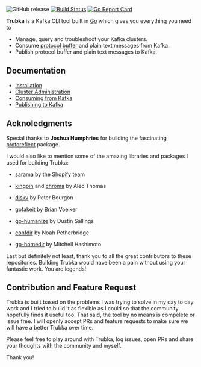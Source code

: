 ![GitHub release](https://img.shields.io/github/release/xitonix/trubka)
[![Build Status](https://travis-ci.org/xitonix/trubka.svg?branch=master)](https://travis-ci.org/xitonix/trubka)
[![Go Report Card](https://goreportcard.com/badge/github.com/xitonix/trubka)](https://goreportcard.com/report/github.com/xitonix/trubka)

**Trubka** is a Kafka CLI tool built in [Go](https://go.dev/) which gives you everything you need to 

* Manage, query and troubleshoot your Kafka clusters.
* Consume [protocol buffer](https://developers.google.com/protocol-buffers/) and plain text messages from Kafka.
* Publish protocol buffer and plain text messages to Kafka.


## Documentation

- [Installation](https://github.com/xitonix/trubka/wiki)
- [Cluster Administration](https://github.com/xitonix/trubka/wiki/Cluster-Administration)
- [Consuming from Kafka](https://github.com/xitonix/trubka/wiki/Consume-from-Kafka)
- [Publishing to Kafka](https://github.com/xitonix/trubka/wiki/Publish-to-Kafka)



## Acknoledgments

Special thanks to **Joshua Humphries** for building the fascinating [protoreflect](https://github.com/jhump/protoreflect) package. 

I would also like to mention some of the amazing libraries and packages I used for building Trubka:

- [sarama](https://github.com/Shopify/sarama) by the Shopify team

- [kingpin](https://github.com/alecthomas/kingpin) and [chroma](https://github.com/alecthomas/chroma) by Alec Thomas

- [diskv](https://github.com/peterbourgon/diskv) by Peter Bourgon

- [gofakeit](https://github.com/brianvoe/gofakeit/) by Brian Voelker

- [go-humanize](https://github.com/dustin/go-humanize) by Dustin Sallings

- [confdir](https://github.com/kirsle/configdir) by Noah Petherbridge

- [go-homedir](https://github.com/mitchellh/go-homedir) by Mitchell Hashimoto

  

Last but definitely not least, thank you to all the great contributors to these repositories. Building Trubka would have been a pain without using your fantastic work. You are legends!



## Contribution and Feature Request

Trubka is built based on the problems I was trying to solve in my day to day work and I tried to build it as flexible as I could so that the community hopefully finds it useful too. That said, the tool by no means is compelete or issue free. I will openly accept PRs and feature requests to make sure we will have a better Trubka over time. 

Please feel free to play around with Trubka, log issues, open PRs and share your thoughts with the community and myself.

Thank you!





